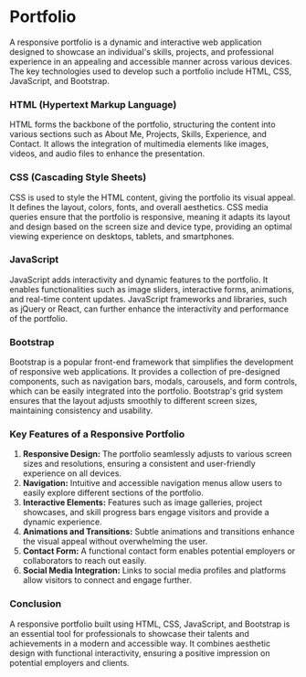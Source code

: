 # Portfolio
A responsive portfolio is a dynamic and interactive web application designed to showcase an individual's skills, projects, and professional experience in an appealing and accessible manner across various devices. The key technologies used to develop such a portfolio include HTML, CSS, JavaScript, and Bootstrap.

### HTML (Hypertext Markup Language)
HTML forms the backbone of the portfolio, structuring the content into various sections such as About Me, Projects, Skills, Experience, and Contact. It allows the integration of multimedia elements like images, videos, and audio files to enhance the presentation.

### CSS (Cascading Style Sheets)
CSS is used to style the HTML content, giving the portfolio its visual appeal. It defines the layout, colors, fonts, and overall aesthetics. CSS media queries ensure that the portfolio is responsive, meaning it adapts its layout and design based on the screen size and device type, providing an optimal viewing experience on desktops, tablets, and smartphones.

### JavaScript
JavaScript adds interactivity and dynamic features to the portfolio. It enables functionalities such as image sliders, interactive forms, animations, and real-time content updates. JavaScript frameworks and libraries, such as jQuery or React, can further enhance the interactivity and performance of the portfolio.

### Bootstrap
Bootstrap is a popular front-end framework that simplifies the development of responsive web applications. It provides a collection of pre-designed components, such as navigation bars, modals, carousels, and form controls, which can be easily integrated into the portfolio. Bootstrap's grid system ensures that the layout adjusts smoothly to different screen sizes, maintaining consistency and usability.

### Key Features of a Responsive Portfolio
1. **Responsive Design:** The portfolio seamlessly adjusts to various screen sizes and resolutions, ensuring a consistent and user-friendly experience on all devices.
2. **Navigation:** Intuitive and accessible navigation menus allow users to easily explore different sections of the portfolio.
3. **Interactive Elements:** Features such as image galleries, project showcases, and skill progress bars engage visitors and provide a dynamic experience.
4. **Animations and Transitions:** Subtle animations and transitions enhance the visual appeal without overwhelming the user.
5. **Contact Form:** A functional contact form enables potential employers or collaborators to reach out easily.
6. **Social Media Integration:** Links to social media profiles and platforms allow visitors to connect and engage further.

### Conclusion
A responsive portfolio built using HTML, CSS, JavaScript, and Bootstrap is an essential tool for professionals to showcase their talents and achievements in a modern and accessible way. It combines aesthetic design with functional interactivity, ensuring a positive impression on potential employers and clients.

